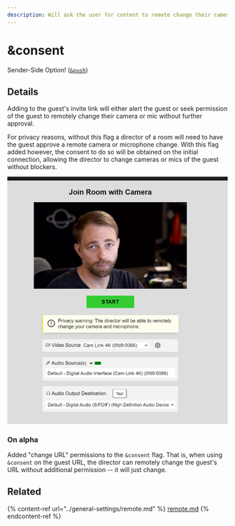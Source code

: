 ```yaml
---
description: Will ask the user for content to remote change their camera or microphone
---
```


# \&consent

Sender-Side Option! ([`&push`](push.md))

## Details

Adding to the guest's invite link will either alert the guest or seek permission of the guest to remotely change their camera or mic without further approval.

For privacy reasons, without this flag a director of a room will need to have the guest approve a remote camera or microphone change. With this flag added however, the consent to do so will be obtained on the initial connection, allowing the director to change cameras or mics of the guest without blockers.

![](<../.gitbook/assets/image (102) (1) (1) (1).png>)

### On alpha

Added "change URL" permissions to the `&consent` flag. That is, when using `&consent` on the guest URL, the director can remotely change the guest's URL without additional permission -- it will just change.

## Related

{% content-ref url="../general-settings/remote.md" %}
[remote.md](../general-settings/remote.md)
{% endcontent-ref %}
